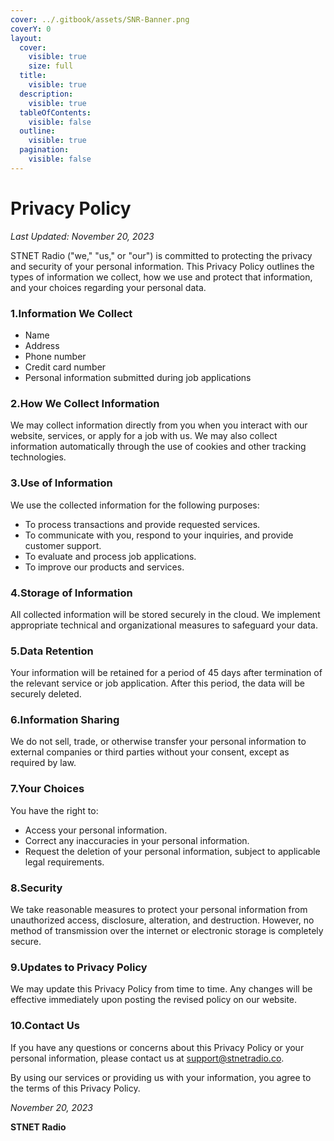 ```yaml
---
cover: ../.gitbook/assets/SNR-Banner.png
coverY: 0
layout:
  cover:
    visible: true
    size: full
  title:
    visible: true
  description:
    visible: true
  tableOfContents:
    visible: false
  outline:
    visible: true
  pagination:
    visible: false
---
```


# Privacy Policy

*Last Updated: November 20, 2023*

STNET Radio ("we," "us," or "our") is committed to protecting the privacy and security of your personal information. This Privacy Policy outlines the types of information we collect, how we use and protect that information, and your choices regarding your personal data.

### 1.Information We Collect
  * Name
  * Address
  * Phone number
  * Credit card number
  * Personal information submitted during job applications

### 2.How We Collect Information
We may collect information directly from you when you interact with our website, services, or apply for a job with us. We may also collect information automatically through the use of cookies and other tracking technologies.

### 3.Use of Information
We use the collected information for the following purposes:
  * To process transactions and provide requested services.
  * To communicate with you, respond to your inquiries, and provide customer support.
  * To evaluate and process job applications.
  * To improve our products and services.

### 4.Storage of Information
All collected information will be stored securely in the cloud. We implement appropriate technical and organizational measures to safeguard your data.

### 5.Data Retention
Your information will be retained for a period of 45 days after termination of the relevant service or job application. After this period, the data will be securely deleted.

### 6.Information Sharing
We do not sell, trade, or otherwise transfer your personal information to external companies or third parties without your consent, except as required by law.

### 7.Your Choices
You have the right to:
  * Access your personal information.
  * Correct any inaccuracies in your personal information.
  * Request the deletion of your personal information, subject to applicable legal requirements.

### 8.Security
We take reasonable measures to protect your personal information from unauthorized access, disclosure, alteration, and destruction. However, no method of transmission over the internet or electronic storage is completely secure.

### 9.Updates to Privacy Policy
We may update this Privacy Policy from time to time. Any changes will be effective immediately upon posting the revised policy on our website.

### 10.Contact Us
If you have any questions or concerns about this Privacy Policy or your personal information, please contact us at [support@stnetradio.co](mailto:support@stnetradio.co).

By using our services or providing us with your information, you agree to the terms of this Privacy Policy.

*November 20, 2023*

**STNET Radio**
